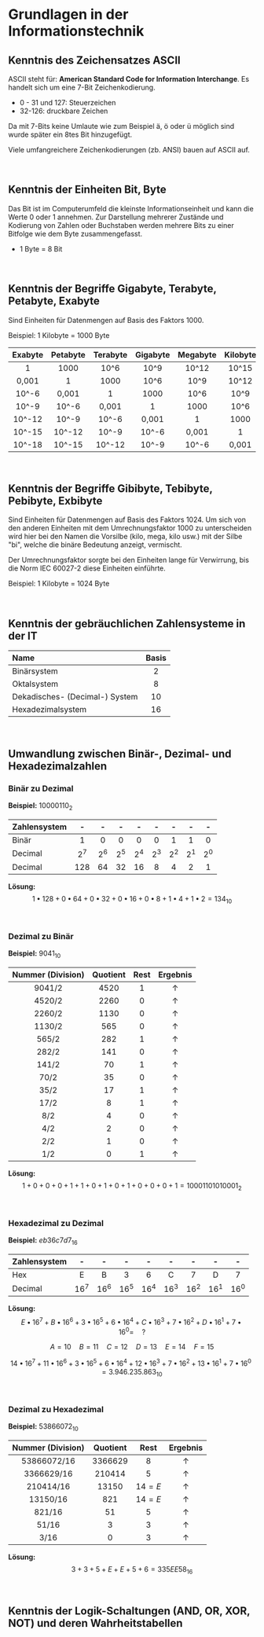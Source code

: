 # Grundlagen in der Informationstechnik

## Kenntnis des Zeichensatzes ASCII

ASCII steht für: **American Standard Code for Information Interchange**. Es handelt sich um eine 7-Bit Zeichenkodierung.

- 0 - 31 und 127: Steuerzeichen
- 32-126: druckbare Zeichen

Da mit 7-Bits keine Umlaute wie zum Beispiel ä, ö oder ü möglich sind wurde später ein 8tes Bit hinzugefügt.

Viele umfangreichere Zeichenkodierungen (zb. ANSI) bauen auf ASCII auf.

<br>

## Kenntnis der Einheiten Bit, Byte

Das Bit ist im Computerumfeld die kleinste Informationseinheit und kann die Werte 0 oder 1 annehmen. Zur Darstellung mehrerer Zustände und Kodierung von Zahlen oder Buchstaben werden mehrere Bits zu einer Bitfolge wie dem Byte zusammengefasst.

- 1 Byte = 8 Bit

<br>

## Kenntnis der Begriffe Gigabyte, Terabyte, Petabyte, Exabyte

Sind Einheiten für Datenmengen auf Basis des Faktors 1000.

Beispiel: 1 Kilobyte = 1000 Byte

| Exabyte | Petabyte | Terabyte | Gigabyte | Megabyte | Kilobyte | Byte  |
| :-----: | :------: | :------: | :------: | :------: | :------: | :---: |
|    1    |   1000   |   10^6   |   10^9   |  10^12   |  10^15   | 10^18 |
|  0,001  |    1     |   1000   |   10^6   |   10^9   |  10^12   | 10^15 |
|  10^-6  |  0,001   |    1     |   1000   |   10^6   |   10^9   | 10^12 |
|  10^-9  |  10^-6   |  0,001   |    1     |   1000   |   10^6   | 10^9  |
| 10^-12  |  10^-9   |  10^-6   |  0,001   |    1     |   1000   | 10^6  |
| 10^-15  |  10^-12  |  10^-9   |  10^-6   |  0,001   |    1     | 1000  |
| 10^-18  |  10^-15  |  10^-12  |  10^-9   |  10^-6   |  0,001   |   1   |

<br>

## Kenntnis der Begriffe Gibibyte, Tebibyte, Pebibyte, Exbibyte

Sind Einheiten für Datenmengen auf Basis des Faktors 1024. Um sich von den anderen Einheiten mit dem Umrechnungsfaktor 1000 zu unterscheiden wird hier bei den Namen die Vorsilbe (kilo, mega, kilo usw.) mit der Silbe "bi", welche die binäre Bedeutung anzeigt, vermischt.

Der Umrechnungsfaktor sorgte bei den Einheiten lange für Verwirrung, bis die Norm IEC 60027-2 diese Einheiten einführte.

Beispiel: 1 Kilobyte = 1024 Byte

<br>

## Kenntnis der gebräuchlichen Zahlensysteme in der IT

| Name                           | Basis |
| :----------------------------- | :---: |
| Binärsystem                    |   2   |
| Oktalsystem                    |   8   |
| Dekadisches- (Decimal-) System |  10   |
| Hexadezimalsystem              |  16   |

<br>

## Umwandlung zwischen Binär-, Dezimal- und Hexadezimalzahlen

### Binär zu Dezimal

**Beispiel:** $10000110_2$

| Zahlensystem |   -   |   -   |   -   |   -   |   -   |   -   |   -   |   -   |
| :----------- | :---: | :---: | :---: | :---: | :---: | :---: | :---: | :---: |
| Binär        |   1   |   0   |   0   |   0   |   0   |   1   |   1   |   0   |
| Decimal      | $2^7$ | $2^6$ | $2^5$ | $2^4$ | $2^3$ | $2^2$ | $2^1$ | $2^0$ |
| Decimal      |  128  |  64   |  32   |  16   |   8   |   4   |   2   |   1   |

**Lösung:**
$$1•128+0•64+0•32+0•16+0•8+1•4+1•2=134_{10}$$

<br>

### Dezimal zu Binär

**Beispiel:** $9041_{10}$

| Nummer (Division) | Quotient | Rest | Ergebnis |
| :---------------: | :------: | :--: | :------: |
|    $9041 / 2$     |  $4520$  | $1$  |  &uarr;  |
|    $4520 / 2$     |  $2260$  | $0$  |  &uarr;  |
|    $2260 / 2$     |  $1130$  | $0$  |  &uarr;  |
|    $1130 / 2$     |  $565$   | $0$  |  &uarr;  |
|     $565 / 2$     |  $282$   | $1$  |  &uarr;  |
|     $282 / 2$     |  $141$   | $0$  |  &uarr;  |
|     $141 / 2$     |   $70$   | $1$  |  &uarr;  |
|     $70 / 2$      |   $35$   | $0$  |  &uarr;  |
|     $35 / 2$      |   $17$   | $1$  |  &uarr;  |
|     $17 / 2$      |   $8$    | $1$  |  &uarr;  |
|      $8 / 2$      |   $4$    | $0$  |  &uarr;  |
|      $4 / 2$      |   $2$    | $0$  |  &uarr;  |
|      $2 / 2$      |   $1$    | $0$  |  &uarr;  |
|      $1 / 2$      |   $0$    | $1$  |  &uarr;  |

**Lösung:**
$$1+0+0+0+1+1+0+1+0+1+0+0+0+1=10001101010001_{2}$$

<br>

### Hexadezimal zu Dezimal

**Beispiel:** $eb36c7d7_{16}$

| Zahlensystem |   -    |   -    |   -    |   -    |   -    |   -    |   -    |   -    |
| :----------- | :----: | :----: | :----: | :----: | :----: | :----: | :----: | :----: |
| Hex          |   E    |   B    |   3    |   6    |   C    |   7    |   D    |   7    |
| Decimal      | $16^7$ | $16^6$ | $16^5$ | $16^4$ | $16^3$ | $16^2$ | $16^1$ | $16^0$ |

**Lösung:**
$$E•16^7+B•16^6+3•16^5+6•16^4+C•16^3+7•16^2+D•16^1+7•16^0=\quad?$$

$$A=10 \quad B=11 \quad C=12 \quad D=13 \quad E=14 \quad F=15$$

$$14•16^7+11•16^6+3•16^5+6•16^4+12•16^3+7•16^2+13•16^1+7•16^0=3.946.235.863_{10}$$

<br>

### Dezimal zu Hexadezimal

**Beispiel:** $53866072_{10}$

| Nummer (Division) | Quotient  |   Rest   | Ergebnis |
| :---------------: | :-------: | :------: | :------: |
|  $53866072 / 16$  | $3366629$ |   $8$    |  &uarr;  |
|  $3366629 / 16$   | $210414$  |   $5$    |  &uarr;  |
|   $210414 / 16$   |  $13150$  | $14 = E$ |  &uarr;  |
|   $13150 / 16$    |   $821$   | $14 = E$ |  &uarr;  |
|    $821 / 16$     |   $51$    |   $5$    |  &uarr;  |
|     $51 / 16$     |    $3$    |   $3$    |  &uarr;  |
|     $3 / 16$      |    $0$    |   $3$    |  &uarr;  |

**Lösung:**
$$3+3+5+E+E+5+6=335EE58_{16}$$

<br>

## Kenntnis der Logik-Schaltungen (AND, OR, XOR, NOT) und deren Wahrheitstabellen
